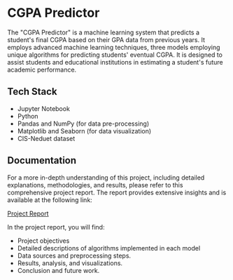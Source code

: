 

# CGPA Predictor

The "CGPA Predictor" is a machine learning system that predicts a student's final CGPA based on their GPA data from previous years. It employs advanced machine learning techniques, three models employing unique algorithms for predicting students' eventual CGPA. It is designed to assist students and educational institutions in estimating a student's future academic performance.



## Tech Stack


- Jupyter Notebook
- Python
- Pandas and NumPy (for data pre-processing)
- Matplotlib and Seaborn (for data visualization)
- CIS-Neduet dataset


## Documentation

For a more in-depth understanding of this project, including detailed explanations, methodologies, and results, please refer to this comprehensive project report. The report provides extensive insights and is available at the following link:

[Project Report](https://github.com/Neha-Akhter/CGPA-predictor/blob/master/Project%20report.pdf)

In the project report, you will find:

- Project objectives
- Detailed descriptions of algorithms implemented in each model
- Data sources and preprocessing steps.
- Results, analysis, and visualizations.
- Conclusion and future work.
